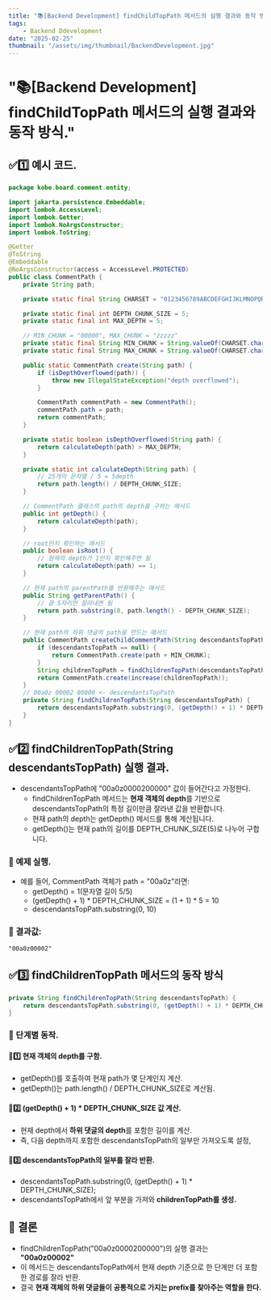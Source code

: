 ```yaml
---
title: "📚[Backend Development] findChildTopPath 메서드의 실행 결과와 동작 방식."
tags:
    - Backend Ddevelopment
date: "2025-02-25"
thumbnail: "/assets/img/thumbnail/BackendDevelopment.jpg"
---
```


# "📚[Backend Development] findChildTopPath 메서드의 실행 결과와 동작 방식."
## ✅1️⃣ 예시 코드.

```java
package kobe.board.comment.entity;

import jakarta.persistence.Embeddable;
import lombok.AccessLevel;
import lombok.Getter;
import lombok.NoArgsConstructor;
import lombok.ToString;

@Getter
@ToString
@Embeddable
@NoArgsConstructor(access = AccessLevel.PROTECTED)
public class CommentPath {
	private String path;

	private static final String CHARSET = "0123456789ABCDEFGHIJKLMNOPQRSTUVWXYZabcdefghijklmnopqrstuvwxyz";

	private static final int DEPTH_CHUNK_SIZE = 5;
	private static final int MAX_DEPTH = 5;

	// MIN_CHUNK = "00000", MAX_CHUNK = "zzzzz"
	private static final String MIN_CHUNK = String.valueOf(CHARSET.charAt(0)).repeat(DEPTH_CHUNK_SIZE);
	private static final String MAX_CHUNK = String.valueOf(CHARSET.charAt(CHARSET.length() - 1)).repeat(DEPTH_CHUNK_SIZE);

	public static CommentPath create(String path) {
		if (isDepthOverflowed(path)) {
			throw new IllegalStateException("depth overflowed");
		}

		CommentPath commentPath = new CommentPath();
		commentPath.path = path;
		return commentPath;
	}

	private static boolean isDepthOverflowed(String path) {
		return calculateDepth(path) > MAX_DEPTH;
	}

	private static int calculateDepth(String path) {
		// 25개의 문자열 / 5 = 5depth
		return path.length() / DEPTH_CHUNK_SIZE;
	}

	// CommentPath 클래스의 path의 depth를 구하는 매서드
	public int getDepth() {
		return calculateDepth(path);
	}

	// root인지 확인하는 매서드
	public boolean isRoot() {
		// 현재의 depth가 1인지 확인해주면 됨
		return calculateDepth(path) == 1;
	}

	// 현재 path의 parentPath를 반환해주는 매서드
	public String getParentPath() {
		// 끝 5자리만 잘라내면 됨
		return path.substring(0, path.length() - DEPTH_CHUNK_SIZE);
	}

	// 현재 path의 하위 댓글의 path을 만드는 매서드
	public CommentPath createChildCommentPath(String descendantsTopPath) {
		if (descendantsTopPath == null) {
			return CommentPath.create(path + MIN_CHUNK);
		}
		String childrenTopPath = findChildrenTopPath(descendantsTopPath);
		return CommentPath.create(increase(childrenTopPath));
	}
	// 00a0z 00002 00000 <- descendantsTopPath
	private String findChildrenTopPath(String descendantsTopPath) {
		return descendantsTopPath.substring(0, (getDepth() + 1) * DEPTH_CHUNK_SIZE);
	}
}
```

## ✅2️⃣ findChildrenTopPath(String descendantsTopPath) 실행 결과.
- descendantsTopPath에 "00a0z0000200000" 값이 들어간다고 가정한다.
    - findChildrenTopPath 메서드는 **현재 객체의 depth**를 기반으로 descendantsTopPath의 특정 길이만큼 잘라낸 값을 반환합니다.
    - 현재 path의 depth는 getDepth() 메서드를 통해 계산됩니다.
    - getDepth()는 현재 path의 길이를 DEPTH_CHUNK_SIZE(5)로 나누어 구합니다.

### 📌 예제 실행.
- 예를 들어, CommentPath 객체가 path = "00a0z"라면:
    - getDepth() = 1(문자열 길이 5/5)
    - (getDepth() + 1) * DEPTH_CHUNK_SIZE = (1 + 1) * 5 = 10
    - descendantsTopPath.substring(0, 10)

### 📌 결과값:
```
"00a0z00002"
````

## ✅3️⃣ findChildrenTopPath 메서드의 동작 방식
```java
private String findChildrenTopPath(String descendantsTopPath) {
    return descendantsTopPath.substring(0, (getDepth() + 1) * DEPTH_CHUNK_SIZE);
}
```

### 📌 단계별 동작.
#### 📌1️⃣ 현재 객체의 depth를 구함.
- getDepth()를 호출하여 현재 path가 몇 단계인지 계산.
- getDepth()는 path.length() / DEPTH_CHUNK_SIZE로 계산됨.

#### 📌2️⃣ (getDepth() + 1) * DEPTH_CHUNK_SIZE 값 계산.
- 현재 depth에서 **하위 댓글의 depth**를 포함한 길이를 계산.
- 즉, 다음 depth까지 포함한 descendantsTopPath의 일부만 가져오도록 설정,

#### 📌3️⃣ descendantsTopPath의 일부를 잘라 반환.
- descendantsTopPath.substring(0, (getDepth() + 1) * DEPTH_CHUNK_SIZE);
- descendantsTopPath에서 앞 부분을 가져와 **childrenTopPath를 생성.**

## 🚀 결론
- findChildrenTopPath("00a0z0000200000")의 실행 결과는 **"00a0z00002"**
- 이 메서드는 descendantsTopPath에서 현재 depth 기준으로 한 단계만 더 포함한 경로를 잘라 반환.
- 결국 **현재 객체의 하위 댓글들이 공통적으로 가지는 prefix를 찾아주는 역할을 한다.**
